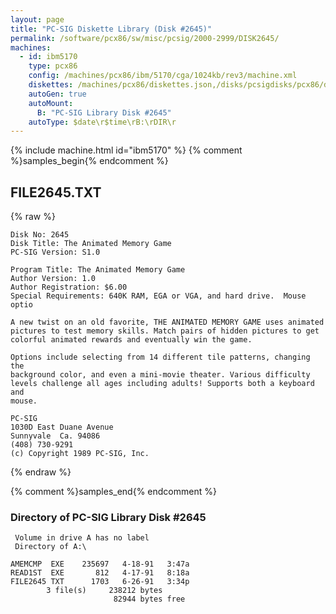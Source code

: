 ```yaml
---
layout: page
title: "PC-SIG Diskette Library (Disk #2645)"
permalink: /software/pcx86/sw/misc/pcsig/2000-2999/DISK2645/
machines:
  - id: ibm5170
    type: pcx86
    config: /machines/pcx86/ibm/5170/cga/1024kb/rev3/machine.xml
    diskettes: /machines/pcx86/diskettes.json,/disks/pcsigdisks/pcx86/diskettes.json
    autoGen: true
    autoMount:
      B: "PC-SIG Library Disk #2645"
    autoType: $date\r$time\rB:\rDIR\r
---
```


{% include machine.html id="ibm5170" %}
{% comment %}samples_begin{% endcomment %}

## FILE2645.TXT

{% raw %}
```
Disk No: 2645                                                           
Disk Title: The Animated Memory Game                                    
PC-SIG Version: S1.0                                                    
                                                                        
Program Title: The Animated Memory Game                                 
Author Version: 1.0                                                     
Author Registration: $6.00                                              
Special Requirements: 640K RAM, EGA or VGA, and hard drive.  Mouse optio
                                                                        
A new twist on an old favorite, THE ANIMATED MEMORY GAME uses animated  
pictures to test memory skills. Match pairs of hidden pictures to get   
colorful animated rewards and eventually win the game.                  
                                                                        
Options include selecting from 14 different tile patterns, changing the 
background color, and even a mini-movie theater. Various difficulty     
levels challenge all ages including adults! Supports both a keyboard and
mouse.                                                                  
                                                                        
PC-SIG                                                                  
1030D East Duane Avenue                                                 
Sunnyvale  Ca. 94086                                                    
(408) 730-9291                                                          
(c) Copyright 1989 PC-SIG, Inc.                                         
```
{% endraw %}

{% comment %}samples_end{% endcomment %}

### Directory of PC-SIG Library Disk #2645

     Volume in drive A has no label
     Directory of A:\

    AMEMCMP  EXE    235697   4-18-91   3:47a
    READ1ST  EXE       812   4-17-91   8:18a
    FILE2645 TXT      1703   6-26-91   3:34p
            3 file(s)     238212 bytes
                           82944 bytes free
